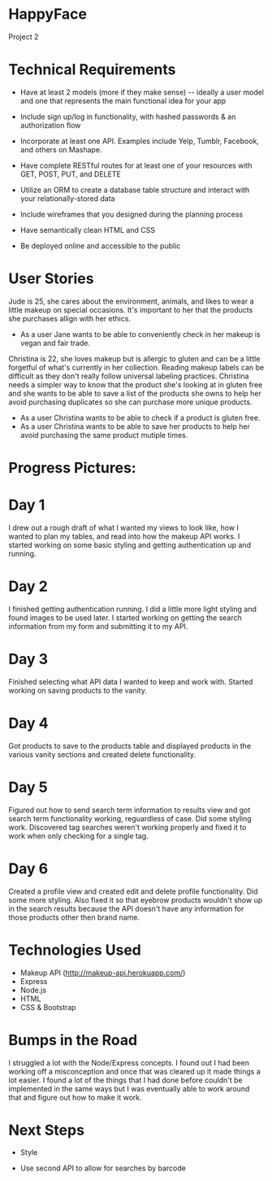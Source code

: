 # HappyFace
Project 2

# Technical Requirements

* Have at least 2 models (more if they make sense) -- ideally a user model and one that represents the main functional idea for your app

* Include sign up/log in functionality, with hashed passwords & an authorization flow

* Incorporate at least one API. Examples include Yelp, Tumblr, Facebook, and others on Mashape.

* Have complete RESTful routes for at least one of your resources with GET, POST, PUT, and DELETE

* Utilize an ORM to create a database table structure and interact with your relationally-stored data

* Include wireframes that you designed during the planning process

* Have semantically clean HTML and CSS

* Be deployed online and accessible to the public

# User Stories
Jude is 25, she cares about the environment, animals, and likes to wear a little makeup on special occasions. It's important to her that the products she purchases allign with her ethics.
  * As a user Jane wants to be able to conveniently check in her makeup is vegan and fair trade.

Christina is 22, she loves makeup but is allergic to gluten and can be a little forgetful of what's currently in her collection. Reading makeup labels can be difficult as they don't really follow universal labeling practices. Christina needs a simpler way to know that the product she's looking at in gluten free and she wants to be able to save a list of the products she owns to help her avoid purchasing duplicates so she can purchase more unique products.
  * As a user Christina wants to be able to check if a product is gluten free.
  * As a user Christina wants to be able to save her products to help her avoid purchasing the same product mutiple times.

# Progress Pictures:

# Day 1
I drew out a rough draft of what I wanted my views to look like, how I wanted to plan my tables, and read into how the makeup API works. I started working on some basic styling and getting authentication up and running.

# Day 2
I finished getting authentication running. I did a little more light styling and found images to be used later. I started working on getting the search information from my form and submitting it to my API.

# Day 3
Finished selecting what API data I wanted to keep and work with. Started working on saving products to the vanity.

# Day 4
Got products to save to the products table and displayed products in the various vanity sections and created delete functionality.

# Day 5
Figured out how to send search term information to results view and got search term functionality working, reguardless of case. Did some styling work. Discovered tag searches weren't working properly and fixed it to work when only checking for a single tag.

# Day 6
Created a profile view and created edit and delete profile functionality. Did some more styling. Also fixed it so that eyebrow products wouldn't show up in the search results because the API doesn't have any information for those products other then brand name.

# Technologies Used

* Makeup API (http://makeup-api.herokuapp.com/)
* Express
* Node.js
* HTML
* CSS & Bootstrap

# Bumps in the Road

I struggled a lot with the Node/Express concepts. I found out I had been working off a misconception and once that was cleared up it made things a lot easier. I found a lot of the things that I had done before couldn't be implemented in the same ways but I was eventually able to work around that and figure out how to make it work.

# Next Steps

* Style

* Use second API to allow for searches by barcode
